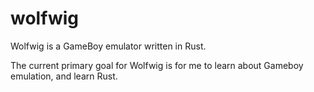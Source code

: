 # wolfwig

Wolfwig is a GameBoy emulator written in Rust.

The current primary goal for Wolfwig is for me to learn about Gameboy emulation, and learn Rust.
